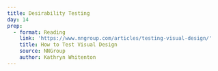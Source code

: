 ```yaml
---
title: Desirability Testing
day: 14
prep:
  - format: Reading
    link: 'https://www.nngroup.com/articles/testing-visual-design/'
    title: How to Test Visual Design
    source: NNGroup
    author: Kathryn Whitenton
---
```

